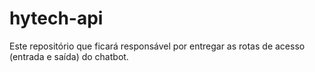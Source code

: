 # hytech-api
Este repositório que ficará responsável por entregar as rotas de acesso (entrada e saída) do chatbot.
